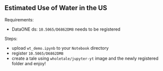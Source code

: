 Estimated Use of Water in the US
--------------------------------

Requirements:
  
 * DataONE ds: `10.5065/D6862DM8` needs to be registered

Steps:
 
 * upload `wt_demo.ipynb` to your `Notebook` directory
 * register `10.5065/D6862DM8`
 * create a tale using `wholetale/jupyter-yt` image and the newly registered folder and enjoy!


